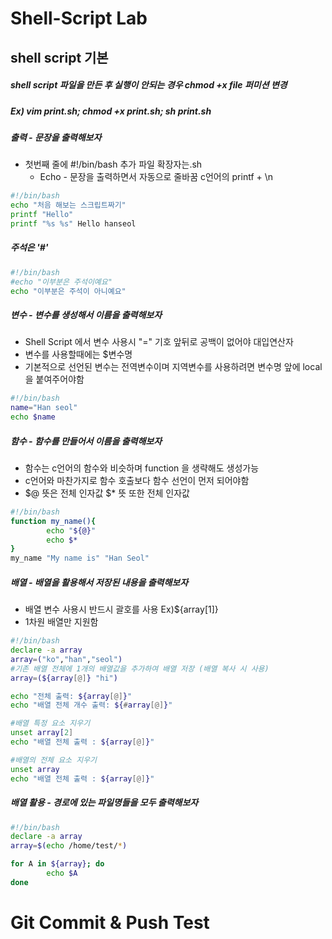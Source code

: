 Shell-Script Lab
================
shell script 기본
------------------
##### shell script 파일을 만든 후 실행이 안되는 경우 chmod +x file 퍼미션 변경
##### Ex) vim print.sh;  chmod +x print.sh; sh print.sh

##### 출력 - 문장을 출력해보자
* 첫번째 줄에 #!/bin/bash 추가 파일 확장자는.sh
  * Echo - 문장을 출력하면서 자동으로 줄바꿈 c언어의 printf + \n
```sh
#!/bin/bash
echo "처음 해보는 스크립트짜기"
printf "Hello"
printf "%s %s" Hello hanseol
```
##### 주석은 '#'
```sh
#!/bin/bash
#echo "이부분은 주석이예요"
echo "이부분은 주석이 아니예요"
```
##### 변수 - 변수를 생성해서 이름을 출력해보자
* Shell Script 에서 변수 사용시 "=" 기호 앞뒤로 공백이 없어야 대입연산자
* 변수를 사용할때에는 $변수명
* 기본적으로 선언된 변수는 전역변수이며 지역변수를 사용하려면 변수명 앞에 local을 붙여주어야함
```sh
#!/bin/bash
name="Han seol"
echo $name
```

##### 함수 - 함수를 만들어서 이름을 출력해보자
* 함수는 c언어의 함수와 비슷하며 function 을 생략해도 생성가능
* c언어와 마찬가지로 함수 호출보다 함수 선언이 먼저 되어야함
* $@ 뜻은 전체 인자값 $* 뜻 또한 전체 인자값
```sh
#!/bin/bash
function my_name(){
        echo "${@}"
        echo $*
}
my_name "My name is" "Han Seol"
```

##### 배열 - 배열을 활용해서 저장된 내용을 출력해보자
* 배열 변수 사용시 반드시 괄호를 사용 Ex)${array[1]}
* 1차원 배열만 지원함

```sh
#!/bin/bash
declare -a array
array=("ko","han","seol")
#기존 배열 전체에 1개의 배열값을 추가하여 배열 저장 (배열 복사 시 사용)
array=(${array[@]} "hi")

echo "전체 출력: ${array[@]}"
echo "배열 전체 개수 출력: ${#array[@]}"

#배열 특정 요소 지우기
unset array[2]
echo "배열 전체 출력 : ${array[@]}"

#배열의 전체 요소 지우기
unset array
echo "배열 전체 출력 : ${array[@]}"
```
##### 배열 활용 - 경로에 있는 파일명들을 모두 출력해보자
```sh
#!/bin/bash
declare -a array
array=$(echo /home/test/*)

for A in ${array}; do
        echo $A
done
```

# Git Commit & Push Test
# 

